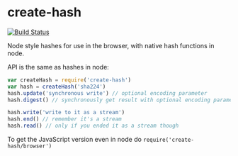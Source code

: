# create-hash

[![Build Status](https://travis-ci.org/crypto-browserify/createHash.svg)](https://travis-ci.org/crypto-browserify/createHash)

Node style hashes for use in the browser, with native hash functions in node.

API is the same as hashes in node:
```js
var createHash = require('create-hash')
var hash = createHash('sha224')
hash.update('synchronous write') // optional encoding parameter
hash.digest() // synchronously get result with optional encoding parameter

hash.write('write to it as a stream')
hash.end() // remember it's a stream
hash.read() // only if you ended it as a stream though
```

To get the JavaScript version even in node do `require('create-hash/browser')`
